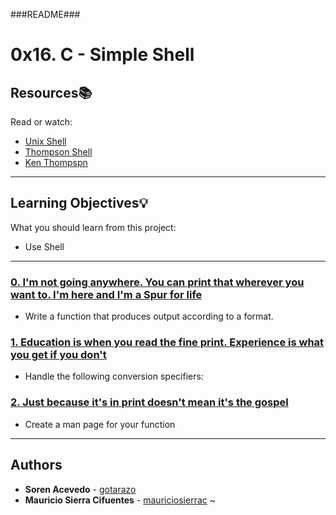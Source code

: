 ###README###

# 0x16. C - Simple Shell

## Resources:books:
Read or watch:
* [Unix Shell](https://en.wikipedia.org/wiki/Unix_shell)
* [Thompson Shell](https://en.wikipedia.org/wiki/Thompson_shell)
* [Ken Thompspn](https://en.wikipedia.org/wiki/Ken_Thompson)

---
## Learning Objectives:bulb:
What you should learn from this project:

* Use Shell

---

### [0.  I'm not going anywhere. You can print that wherever you want to. I'm here and I'm a Spur for life](./_printf.c)
* Write a function that produces output according to a format.


### [1. Education is when you read the fine print. Experience is what you get if you don't ](./_printf.c)
* Handle the following conversion specifiers:


### [2. Just because it's in print doesn't mean it's the gospel](./man_3_printf)
* Create a man page for your function


---

## Authors
* **Soren Acevedo** - [gotarazo](https://github.com/SorenAcevedo)
* **Mauricio Sierra Cifuentes** - [mauriciosierrac](https://github.com/\mauriciosierrac)
~    
